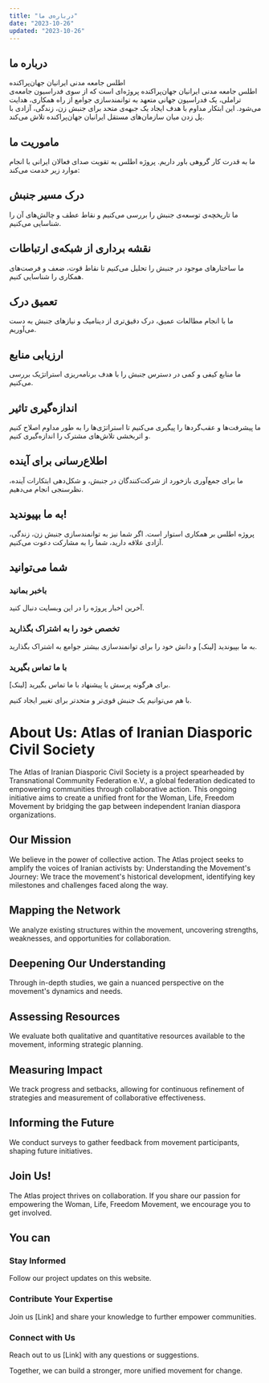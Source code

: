 ```yaml
---
title: "درباره‌ی ما"
date: "2023-10-26"
updated: "2023-10-26"
---
```


## درباره ما
 اطلس جامعه مدنی ایرانیان جهان‌پراکنده  
اطلس جامعه مدنی ایرانیان جهان‌پراکنده پروژه‌ای است که از سوی فدراسیون جامعه‌ی تراملی، یک فدراسیون جهانی متعهد به توانمندسازی جوامع از راه همکاری، هدایت می‌شود. این ابتکار مداوم با هدف ایجاد یک جبهه‌ی متحد برای جنبش زن، زندگی، آزادی با پل زدن میان سازمان‌های مستقل ایرانیان جهان‌پراکنده تلاش می‌کند.

## ماموریت ما
ما به قدرت کار گروهی باور داریم. پروژه اطلس به تقویت صدای فعالان ایرانی با انجام موارد زیر خدمت می‌کند:

## درک مسیر جنبش
 ما تاریخچه‌ی توسعه‌ی جنبش را بررسی می‌کنیم و نقاط عطف و چالش‌های آن را شناسایی می‌کنیم.

## نقشه برداری از شبکه‌ی ارتباطات
 ما ساختارهای موجود در جنبش را تحلیل می‌کنیم تا نقاط قوت، ضعف و فرصت‌های همکاری را شناسایی کنیم.

## تعمیق درک
 ما با انجام مطالعات عمیق، درک دقیق‌تری از دینامیک و نیازهای جنبش به دست می‌آوریم.

## ارزیابی منابع
 ما منابع کیفی و کمی در دسترس جنبش را با هدف برنامه‌ریزی استراتژیک بررسی می‌کنیم.

## اندازه‌گیری تاثیر
 ما پیشرفت‌ها و عقب‌گردها را پیگیری می‌کنیم تا استراتژی‌ها را به طور مداوم اصلاح کنیم و اثربخشی تلاش‌های مشترک را اندازه‌گیری کنیم.

## اطلاع‌رسانی برای آینده
 ما برای جمع‌آوری بازخورد از شرکت‌کنندگان در جنبش، و شکل‌دهی ابتکارات آینده، نظرسنجی انجام می‌دهیم.

## به ما بپیوندید!
پروژه اطلس بر همکاری استوار است. اگر شما نیز به توانمندسازی جنبش زن، زندگی، آزادی علاقه دارید، شما را به مشارکت دعوت می‌کنیم.

## شما می‌توانید
### باخبر بمانید
 آخرین اخبار پروژه را در این وبسایت دنبال کنید.

### تخصص خود را به اشتراک بگذارید
 به ما بپیوندید [لینک] و دانش خود را برای توانمندسازی بیشتر جوامع به اشتراک بگذارید.

### با ما تماس بگیرید
 برای هرگونه پرسش یا پیشنهاد با ما تماس بگیرید [لینک].


با هم می‌توانیم یک جنبش قوی‌تر و متحدتر برای تغییر ایجاد کنیم.


# About Us: Atlas of Iranian Diasporic Civil Society
The Atlas of Iranian Diasporic Civil Society is a project spearheaded by Transnational Community Federation e.V., a global federation dedicated to empowering communities through collaborative action. This ongoing initiative aims to create a unified front for the Woman, Life, Freedom Movement by bridging the gap between independent Iranian diaspora organizations.
## Our Mission
We believe in the power of collective action. The Atlas project seeks to amplify the voices of Iranian activists by:
Understanding the Movement's Journey: We trace the movement's historical development, identifying key milestones and challenges faced along the way.
## Mapping the Network 
We analyze existing structures within the movement, uncovering strengths, weaknesses, and opportunities for collaboration.
## Deepening Our Understanding
Through in-depth studies, we gain a nuanced perspective on the movement's dynamics and needs.

## Assessing Resources 
We evaluate both qualitative and quantitative resources available to the movement, informing strategic planning.

## Measuring Impact
We track progress and setbacks, allowing for continuous refinement of strategies and measurement of collaborative effectiveness.

## Informing the Future
We conduct surveys to gather feedback from movement participants, shaping future initiatives.

## Join Us!
The Atlas project thrives on collaboration. If you share our passion for empowering the Woman, Life, Freedom Movement, we encourage you to get involved.
## You can
### Stay Informed 
Follow our project updates on this website.
### Contribute Your Expertise 
Join us [Link] and share your knowledge to further empower communities.

### Connect with Us 
Reach out to us [Link] with any questions or suggestions.

Together, we can build a stronger, more unified movement for change.
